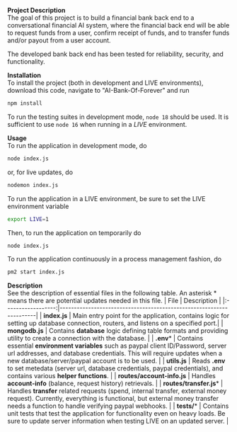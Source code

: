 **Project Description**  
The goal of this project is to build a financial bank back end to a conversational financial AI system, where the financial back end will be able to request funds from a user, confirm receipt of funds, and to transfer funds and/or payout from a user account.

The developed bank back end has been tested for reliability, security, and functionality.

**Installation**  
To install the project (both in development and LIVE environments), download this code, navigate to "AI-Bank-Of-Forever" and run 
```bash
npm install
```
To run the testing suites in development mode, `node 18` should be used. It is sufficient to use `node 16` when running in a _LIVE_ environment.

**Usage**  
To run the application in development mode, do
```bash
node index.js
```
or, for live updates, do
```bash
nodemon index.js
```

To run the application in a LIVE environment, be sure to set the LIVE environment variable
```bash
export LIVE=1
```
Then, to run the application on temporarily do
```bash
node index.js
```
To run the application continuously in a process management fashion, do
```bash
pm2 start index.js
```

**Description**  
See the description of essential files in the following table. An asterisk * means there are potential updates needed in this file.
| File             | Description                                                         |
|:------------------:|---------------------------------------------------------------------|
| **index.js**       | Main entry point for the application, contains logic for setting up database connection, routers, and listens on a specified port.|
| **mongodb.js**     | Contains **database** logic defining table formats and providing utility to create a connection with the database. |
| **.env*** | Contains essential **environment variables** such as paypal client ID/Password, server url addresses, and database credentials. This will require updates when a new database/server/paypal account is to be used. |
| **utils.js** | Reads **.env** to set metedata (server url, database credentials, paypal credentials), and contains various **helper functions**. |
| **routes/account-info.js** | Handles **account-info** (balance, request history) retrievals.      |
| **routes/transfer.js***     | Handles **transfer** related requests (spend, internal transfer, external money request). Currently, everything is functional, but external money transfer needs a function to handle verifying paypal webhooks.               |
| **tests/*** | Contains unit tests that test the application for functionality even on heavy loads. Be sure to update server information when testing LIVE on an updated server. |